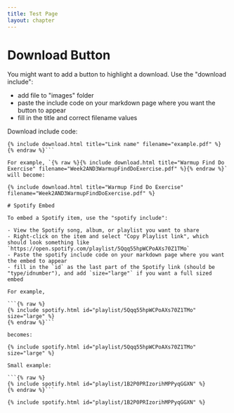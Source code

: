 ```yaml
---
title: Test Page
layout: chapter
---
```


# Download Button

You might want to add a button to highlight a download. 
Use the "download include":

- add file to "images" folder
- paste the include code on your markdown page where you want the button to appear
- fill in the title and correct filename values

Download include code:

```{% raw %}
{% include download.html title="Link name" filename="example.pdf" %}
{% endraw %}```

For example, `{% raw %}{% include download.html title="Warmup Find Do Exercise" filename="Week2AND3WarmupFindDoExercise.pdf" %}{% endraw %}` will become:

{% include download.html title="Warmup Find Do Exercise" filename="Week2AND3WarmupFindDoExercise.pdf" %}

# Spotify Embed 

To embed a Spotify item, use the "spotify include":

- View the Spotify song, album, or playlist you want to share
- Right-click on the item and select "Copy Playlist link", which should look something like `https://open.spotify.com/playlist/5Qqq55hpWCPoAXs70Z1TMo`
- Paste the spotify include code on your markdown page where you want the embed to appear
- fill in the `id` as the last part of the Spotify link (should be "type/idnumber"), and add `size="large"` if you want a full sized embed

For example, 

```{% raw %}
{% include spotify.html id="playlist/5Qqq55hpWCPoAXs70Z1TMo" size="large" %}
{% endraw %}```

becomes: 

{% include spotify.html id="playlist/5Qqq55hpWCPoAXs70Z1TMo" size="large" %}

Small example:

```{% raw %}
{% include spotify.html id="playlist/1B2P0PRIzorihMPPyqGGXN" %}
{% endraw %}```

{% include spotify.html id="playlist/1B2P0PRIzorihMPPyqGGXN" %}
